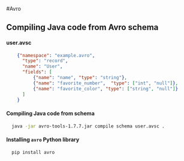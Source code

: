 #Avro

## Compiling Java code from Avro schema

#### user.avsc

```json
	{"namespace": "example.avro",
	  "type": "record",
	  "name": "User",
 	  "fields": [
	      {"name": "name", "type": "string"},
 	      {"name": "favorite_number",  "type": ["int", "null"]},
	      {"name": "favorite_color", "type": ["string", "null"]}
	  ]
	}
```

#### Compiling Java code from schema

```sh
  java -jar avro-tools-1.7.7.jar compile schema user.avsc .
```

#### Installing `avro` Python library

```sh
  pip install avro
```
